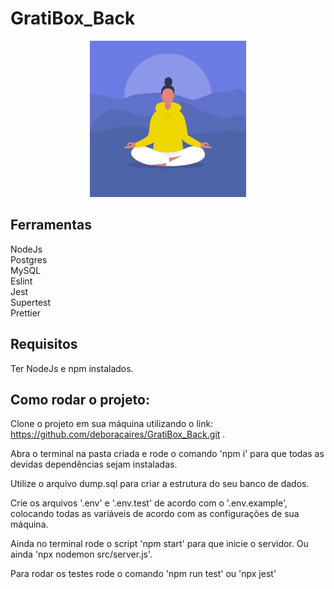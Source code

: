 # GratiBox_Back
<p align='center'>
<img width='250' src="https://raw.githubusercontent.com/driven-exercises/Projeto-GratiBox/main/image05.webp">
</p>

## Ferramentas
NodeJs </br>
Postgres </br>
MySQL </br>
Eslint </br>
Jest</br>
Supertest</br>
Prettier<br>

## Requisitos

Ter NodeJs e npm instalados.

## Como rodar o projeto:

Clone o projeto em sua máquina utilizando o link: https://github.com/deboracaires/GratiBox_Back.git .

Abra o terminal na pasta criada e rode o comando 'npm i' para que todas as devidas dependências sejam instaladas.

Utilize o arquivo dump.sql para criar a estrutura do seu banco de dados. 

Crie os arquivos '.env' e '.env.test' de acordo com o '.env.example', colocando todas as variáveis de acordo com as configurações de sua máquina.

Ainda no terminal rode o script 'npm start' para que inicie o servidor. Ou ainda 'npx nodemon src/server.js'.

Para rodar os testes rode o comando 'npm run test' ou 'npx jest'
